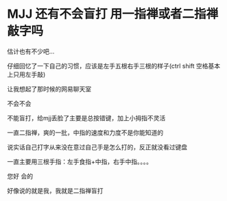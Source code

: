 # MJJ 还有不会盲打 用一指禅或者二指禅敲字吗


估计也有不少吧...

仔细回忆了一下自己的习惯，应该是左手五根右手三根的样子(ctrl shift 空格基本上只用左手敲)

让我想起了那时候的网易聊天室

不会不会

不能盲打，给mjj丢脸了<img src="static/image/smiley/default/cry.gif" smilieid="4" border="0" alt="" />主要是总按错键，加上小拇指不灵活<img id="aimg_ZW7EW" onclick="zoom(this, this.src, 0, 0, 0)" class="zoom" src="https://cdn.jsdelivr.net/gh/hishis/forum-master/public/images/patch.gif" onmouseover="img_onmouseoverfunc(this)" onload="thumbImg(this)" border="0" alt="" />

一直二指禅，爽的一批，中指的速度和力度不是你能知道的<img src="static/image/smiley/default/lol.gif" smilieid="12" border="0" alt="" />

说实话自己打字从来没在意过自己手是怎么打的，反正就没看过键盘

一直主要用三根手指：左手食指+中指，右手中指。。。。<img src="static/image/smiley/default/sweat.gif" smilieid="10" border="0" alt="" />

您好 会的

好像说的就是我，我就是二指禅盲打
